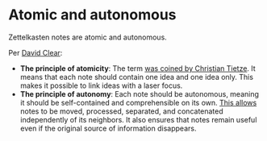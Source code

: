 # Atomic and autonomous

Zettelkasten notes are atomic and autonomous.

Per [David Clear](https://writingcooperative.com/zettelkasten-how-one-german-scholar-was-so-freakishly-productive-997e4e0ca125):

* **The principle of atomicity**: The term [was coined by Christian Tietze](https://zettelkasten.de/posts/create-zettel-from-reading-notes/). It means that each note should contain one idea and one idea only. This makes it possible to link ideas with a laser focus.
* **The principle of autonomy**: Each note should be autonomous, meaning it should be self-contained and comprehensible on its own. [This allows](http://web.archive.org/web/20170407030848/https://omxi.se/2015-06-21-living-with-a-zettelkasten.html) notes to be moved, processed, separated, and concatenated independently of its neighbors. It also ensures that notes remain useful even if the original source of information disappears.
